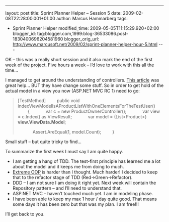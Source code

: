 ---
layout: post
title: Sprint Planner Helper – Session 5
date: 2009-02-08T22:28:00.001+01:00
author: Marcus Hammarberg
tags:
  - Sprint Planner Helper
modified_time: 2009-05-05T11:15:29.920+02:00
blogger_id: tag:blogger.com,1999:blog-36533086.post-1830400696204581960
blogger_orig_url: http://www.marcusoft.net/2009/02/sprint-planner-helper-hour-5.html ---

OK – this was a really short session and it also mark the end of the
first week of the project. Five hours a week – I’d love to work with
this all the time…

I managed to get around the understanding of controllers.
<a href="http://www.asp.net/learn/mvc/tutorial-07-cs.aspx"
target="_blank">This article</a> was great help… BUT they have change
some stuff. So in order to get hold of the actual model in a view you
now (ASP.NET MVC RC 1) need to go:

> \[TestMethod\]
>         public void
> indexViewModelIsAProductListWithOneElementsForTheTestUser()
>         {
>             var c = new ProductOwnerController();
>             var view = c.Index() as ViewResult;
>             var model = (List\<Product\>) **view.ViewData.Model**;
>
>             Assert.AreEqual(1, model.Count);
>         }

Small stuff – but quite tricky to find…

To summarize the first week I must say I am quite happy.

-   I am getting a hang of TDD. The test-first principle has learned me
    a lot about the model and it keeps me from doing to much.
-   <a href="http://milano-xpug.pbwiki.com/f/10080616-extreme-oop.pdf"
    target="_blank">Extreme OOP</a> is harder than I thought. Much
    harder! I decided to keep that to the refactor stage of TDD
    (Red-\>Green-\>Refactor).
-   DDD – I am not sure I am doing it right yet. Next week will contain
    the Repository pattern – and I’ll need to understand that.
-   ASP.NET MVC – haven’t touched much yet. I am in modeling phase.
-   I have been able to keep my max 1 hour / day quite good. That means
    some days it has been zero but that was my plan. I am free!!!

I’ll get back to you.
